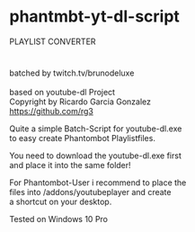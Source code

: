 # phantmbt-yt-dl-script
PLAYLIST CONVERTER                                    
# 
batched by twitch.tv/brunodeluxe <br><br>
based on youtube-dl Project<br>
Copyright by Ricardo Garcia Gonzalez<br>
https://github.com/rg3<br>

Quite a simple Batch-Script for youtube-dl.exe<br> 
to easy create Phantombot Playlistfiles.<br>

You need to download the youtube-dl.exe first<br>
and place it into the same folder!<br>

For Phantombot-User i recommend to place the<br>
files into /addons/youtubeplayer and create<br>
a shortcut on your desktop.<br>

Tested on Windows 10 Pro <br>
